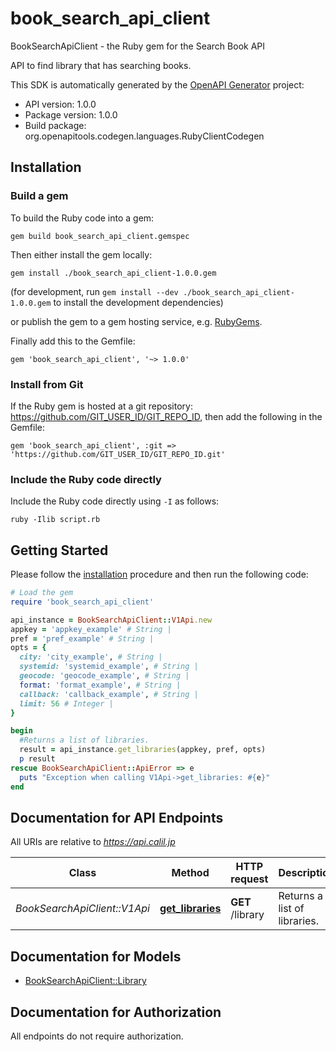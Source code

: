 # book_search_api_client

BookSearchApiClient - the Ruby gem for the Search Book API

API to find library that has searching books.

This SDK is automatically generated by the [OpenAPI Generator](https://openapi-generator.tech) project:

- API version: 1.0.0
- Package version: 1.0.0
- Build package: org.openapitools.codegen.languages.RubyClientCodegen

## Installation

### Build a gem

To build the Ruby code into a gem:

```shell
gem build book_search_api_client.gemspec
```

Then either install the gem locally:

```shell
gem install ./book_search_api_client-1.0.0.gem
```

(for development, run `gem install --dev ./book_search_api_client-1.0.0.gem` to install the development dependencies)

or publish the gem to a gem hosting service, e.g. [RubyGems](https://rubygems.org/).

Finally add this to the Gemfile:

    gem 'book_search_api_client', '~> 1.0.0'

### Install from Git

If the Ruby gem is hosted at a git repository: https://github.com/GIT_USER_ID/GIT_REPO_ID, then add the following in the Gemfile:

    gem 'book_search_api_client', :git => 'https://github.com/GIT_USER_ID/GIT_REPO_ID.git'

### Include the Ruby code directly

Include the Ruby code directly using `-I` as follows:

```shell
ruby -Ilib script.rb
```

## Getting Started

Please follow the [installation](#installation) procedure and then run the following code:

```ruby
# Load the gem
require 'book_search_api_client'

api_instance = BookSearchApiClient::V1Api.new
appkey = 'appkey_example' # String | 
pref = 'pref_example' # String | 
opts = {
  city: 'city_example', # String | 
  systemid: 'systemid_example', # String | 
  geocode: 'geocode_example', # String | 
  format: 'format_example', # String | 
  callback: 'callback_example', # String | 
  limit: 56 # Integer | 
}

begin
  #Returns a list of libraries.
  result = api_instance.get_libraries(appkey, pref, opts)
  p result
rescue BookSearchApiClient::ApiError => e
  puts "Exception when calling V1Api->get_libraries: #{e}"
end

```

## Documentation for API Endpoints

All URIs are relative to *https://api.calil.jp*

Class | Method | HTTP request | Description
------------ | ------------- | ------------- | -------------
*BookSearchApiClient::V1Api* | [**get_libraries**](docs/V1Api.md#get_libraries) | **GET** /library | Returns a list of libraries.


## Documentation for Models

 - [BookSearchApiClient::Library](docs/Library.md)


## Documentation for Authorization

 All endpoints do not require authorization.

